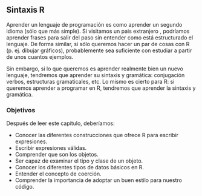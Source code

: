 

## Sintaxis R

Aprender un lenguaje de programación es como aprender un segundo idioma (sólo
que más simple). Si visitamos un pais extranjero , podríamos aprender frases para
salir del paso sin entender como está estructurado el lenguaje. De forma similar,
si sólo queremos hacer un par de cosas con R (p. ej. dibujar gráficos), probablemente
sea suficiente con estudiar a partir de unos cuantos ejemplos.

Sin embargo, si lo que queremos es aprender realmente bien un nuevo lenguaje, tendremos
que aprender su sintaxis y gramática: conjugación verbos, estructuras gramaticales, etc.
Lo mismo es cierto para R: si queremos aprender a programar en R, tendremos que 
aprender la sintaxis y gramática.


### Objetivos

Después de leer este capítulo, deberíamos:

- Conocer las diferentes construcciones que ofrece R para escribir expresiones.
- Escribir expresiones válidas.
- Comprender que son los objetos.
- Ser capaz de examinar el tipo y clase de un objeto.
- Conocer los diferentes tipos de datos básicos en R.
- Entender el concepto de coerción.
- Comprender la importancia de adoptar un buen estilo para nuestro código.
